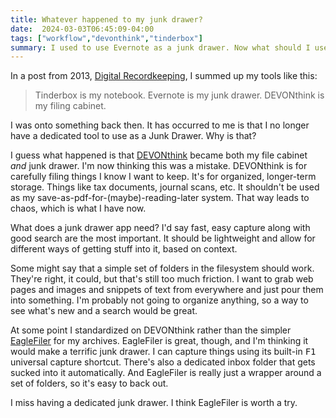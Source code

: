 ```yaml
---
title: Whatever happened to my junk drawer?
date:  2024-03-03T06:45:09-04:00
tags: ["workflow","devonthink","tinderbox"]
summary: I used to use Evernote as a junk drawer. Now what should I use?
---
```



In a post from 2013, [Digital Recordkeeping](https://archive.baty.net/2013/digital-recordkeeping/), I summed up my tools like this:

> Tinderbox is my notebook. Evernote is my junk drawer. DEVONthink is my filing cabinet.

I was onto something back then. It has occurred to me is that I no longer have a dedicated tool to use as a Junk Drawer. Why is that?

I guess what happened is that [DEVONthink](https://www.devontechnologies.com/apps/devonthink) became both my file cabinet *and* junk drawer. I'm now thinking this was a mistake. DEVONthink is for carefully filing things I know I want to keep. It's for organized, longer-term storage. Things like tax documents, journal scans, etc. It shouldn't be used as my save-as-pdf-for-(maybe)-reading-later system. That way leads to chaos, which is what I have now.

What does a junk drawer app need? I'd say fast, easy capture along with good search are the most important. It should be lightweight and allow for different ways of getting stuff into it, based on context.

Some might say that a simple set of folders in the filesystem should work. They're right, it could, but that's still too much friction. I want to grab web pages and images and snippets of text from everywhere and just pour them into something. I'm probably not going to organize anything, so a way to see what's new and a search would be great.

At some point I standardized on DEVONthink rather than the simpler [EagleFiler](https://c-command.com/eaglefiler/) for my archives. EagleFiler is great, though, and I'm thinking it would make a terrific junk drawer. I can capture things using its built-in <kbd><kbd>F1</kbd></kbd> universal capture shortcut. There's also a dedicated inbox folder that gets sucked into it automatically. And EagleFiler is really just a wrapper around a set of folders, so it's easy to back out.

I miss having a dedicated junk drawer. I think EagleFiler is worth a try.

